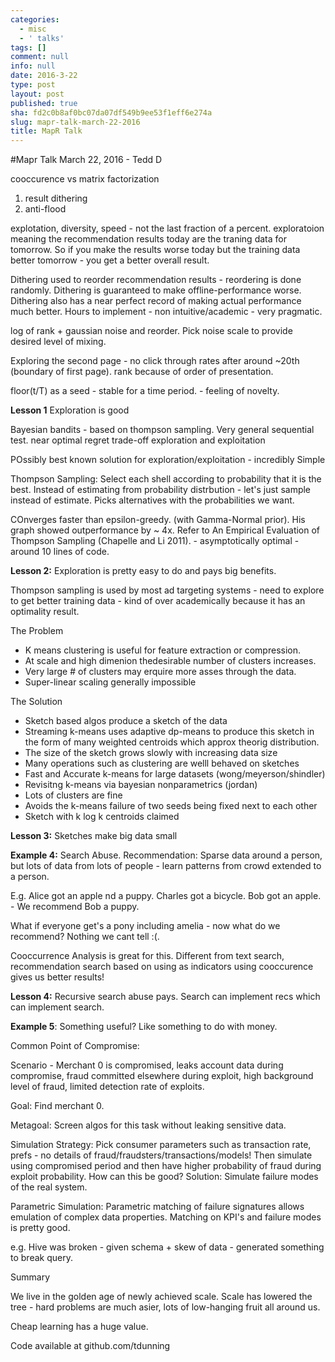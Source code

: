 ```yaml
---
categories:
  - misc
  - ' talks'
tags: []
comment: null
info: null
date: 2016-3-22
type: post
layout: post
published: true
sha: fd2c0b8af0bc07da07df549b9ee53f1eff6e274a
slug: mapr-talk-march-22-2016
title: MapR Talk
---
```

#Mapr Talk
March 22, 2016 - Tedd D

cooccurence vs matrix factorization

1. result dithering
2. anti-flood

explotation, diversity, speed - not the last fraction of a percent. 
exploratoion meaning the recommendation results today are the traning data for tomorrow. So if you make the results worse today but the training data better tomorrow - you get a better overall result. 

Dithering used to reorder recommendation results - reordering is done randomly.
Dithering is guaranteed to make offline-performance worse.
Dithering also has a near perfect record of making actual performance much better.
Hours to implement - non intuitive/academic - very pragmatic.

log of rank + gaussian noise and reorder. Pick noise scale to provide desired level of mixing.

Exploring the second page - no click through rates after around ~20th (boundary of first page). rank because of order of presentation.

floor(t/T) as a seed - stable for a time period.  - feeling of novelty.

**Lesson 1**  Exploration is good

Bayesian bandits - based on thompson sampling. Very general sequential test. near optimal regret trade-off exploration and exploitation

POssibly best known solution for exploration/exploitation - incredibly Simple

Thompson Sampling: Select each shell according to probability that it is the best. Instead of estimating from probability distrbution - let's just sample instead of estimate. Picks alternatives with the probabilities we want. 

COnverges faster than epsilon-greedy. (with Gamma-Normal prior). His graph showed outperformance by ~ 4x.  Refer to An Empirical Evaluation of Thompson Sampling (Chapelle and Li 2011). - asymptotically optimal - around 10 lines of code.


**Lesson 2:** Exploration is pretty easy to do and pays big benefits.

Thompson sampling is used by most ad targeting systems - need to explore to get better training data - kind of over academically because it has an optimality result.


The Problem
- K means clustering is useful for feature extraction or compression.
- At scale and high dimenion thedesirable number of clusters increases.
- Very large # of clusters may erquire more asses through the data.
- Super-linear scaling generally impossible

The Solution

- Sketch based algos produce a sketch of the data
- Streaming k-means uses adaptive dp-means to produce this sketch in the form of many weighted centroids which approx theorig distribution.
- The size of the sketch grows slowly with increasing data size
- Many operations such as clustering are welll behaved on sketches
- Fast and Accurate k-means for large datasets (wong/meyerson/shindler)
- Revisitng k-means via bayesian nonparametrics (jordan)
- Lots of clusters are fine
- Avoids the k-means failure of two seeds being fixed next to each other
- Sketch with k log k centroids claimed

**Lesson 3:** Sketches make big data small

**Example 4:** Search Abuse.
Recommendation: Sparse data around a person, but lots of data from lots of people - learn patterns from crowd extended to a person. 

E.g. Alice got an apple nd a puppy. Charles got a bicycle. Bob got an apple.  - We recommend Bob a puppy.

What if everyone get's a pony including amelia - now what do we recommend? Nothing we cant tell :(.

Cooccurrence Analysis  is great for this.  Different from text search, recommendation search based on using as indicators using cooccurence gives us better results! 

**Lesson 4:** Recursive search abuse pays. Search can implement recs which can implement search. 

**Example 5**: Something useful? Like something to do with money.

Common Point of Compromise:

Scenario - Merchant 0 is compromised, leaks account data during compromise, fraud committed elsewhere during exploit, high background level of fraud, limited detection rate of exploits.

Goal: Find merchant 0.

Metagoal: Screen algos for this task without leaking sensitive data.

Simulation Strategy: Pick consumer parameters such as transaction rate, prefs - no details of fraud/fraudsters/transactions/models! Then simulate using compromised period and then have higher probability of fraud during exploit probability. How can this be good? Solution: Simulate failure modes of the real system.

Parametric Simulation: Parametric matching of failure signatures allows emulation of complex data properties. Matching on KPI's and failure modes is pretty good.

e.g. Hive was broken - given schema  + skew of data - generated something to break query. 

Summary

We live in the golden age of newly achieved scale. Scale has lowered the tree - hard problems are much asier, lots of low-hanging fruit all around us.

Cheap learning has a huge value.

Code available at github.com/tdunning
